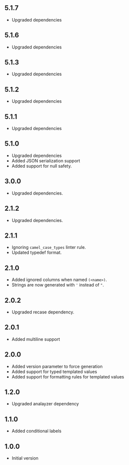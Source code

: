 ## 5.1.7

- Upgraded dependencies

## 5.1.6

- Upgraded dependencies

## 5.1.3

- Upgraded dependencies

## 5.1.2

- Upgraded dependencies

## 5.1.1

- Upgraded dependencies

## 5.1.0

- Upgraded dependencies
- Added JSON serialization support
- Added support for null safety.

## 3.0.0

- Upgraded dependencies.

## 2.1.2

- Upgraded dependencies.

## 2.1.1

- Ignoring `camel_case_types` linter rule.
- Updated typedef format.

## 2.1.0

- Added ignored columns when named `(<name>)`.
- Strings are now generated with `'` instead of `"`. 

## 2.0.2

- Upgraded recase dependency.

## 2.0.1

- Added multiline support

## 2.0.0

- Added version parameter to force generation
- Added support for typed templated values
- Added support for formatting rules for templated values

## 1.2.0

- Upgraded analayzer dependency

## 1.1.0

- Added conditional labels

## 1.0.0

- Initial version
